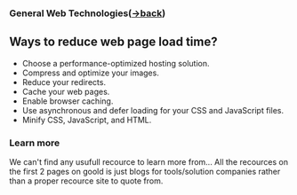### General Web Technologies([->back](https://github.com/AbdKayali3/Collection-of-Front-End-interview-questions/blob/main/Categories/General-web-tech/general-web.md))


## Ways to reduce web page load time?

- Choose a performance-optimized hosting solution.
- Compress and optimize your images.
- Reduce your redirects.
- Cache your web pages.
- Enable browser caching.
- Use asynchronous and defer loading for your CSS and JavaScript files.
- Minify CSS, JavaScript, and HTML.





### Learn more
 We can't find any usufull recource to learn more from... All the recources on the first 2 pages on goold is just blogs for tools/solution companies rather than a proper recource site to quote from.


